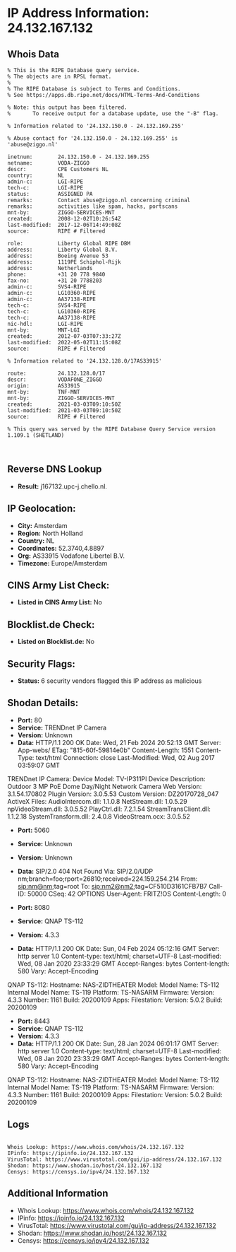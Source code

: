 # IP Address Information: 24.132.167.132

## Whois Data
```
% This is the RIPE Database query service.
% The objects are in RPSL format.
%
% The RIPE Database is subject to Terms and Conditions.
% See https://apps.db.ripe.net/docs/HTML-Terms-And-Conditions

% Note: this output has been filtered.
%       To receive output for a database update, use the "-B" flag.

% Information related to '24.132.150.0 - 24.132.169.255'

% Abuse contact for '24.132.150.0 - 24.132.169.255' is 'abuse@ziggo.nl'

inetnum:        24.132.150.0 - 24.132.169.255
netname:        VODA-ZIGGO
descr:          CPE Customers NL
country:        NL
admin-c:        LGI-RIPE
tech-c:         LGI-RIPE
status:         ASSIGNED PA
remarks:        Contact abuse@ziggo.nl concerning criminal
remarks:        activities like spam, hacks, portscans
mnt-by:         ZIGGO-SERVICES-MNT
created:        2008-12-02T10:26:54Z
last-modified:  2017-12-06T14:49:08Z
source:         RIPE # Filtered

role:           Liberty Global RIPE DBM
address:        Liberty Global B.V.
address:        Boeing Avenue 53
address:        1119PE Schiphol-Rijk
address:        Netherlands
phone:          +31 20 778 9840
fax-no:         +31 20 7788203
admin-c:        SVS4-RIPE
admin-c:        LG10360-RIPE
admin-c:        AA37138-RIPE
tech-c:         SVS4-RIPE
tech-c:         LG10360-RIPE
tech-c:         AA37138-RIPE
nic-hdl:        LGI-RIPE
mnt-by:         MNT-LGI
created:        2012-07-03T07:33:27Z
last-modified:  2022-05-02T11:15:08Z
source:         RIPE # Filtered

% Information related to '24.132.128.0/17AS33915'

route:          24.132.128.0/17
descr:          VODAFONE_ZIGGO
origin:         AS33915
mnt-by:         TNF-MNT
mnt-by:         ZIGGO-SERVICES-MNT
created:        2021-03-03T09:10:50Z
last-modified:  2021-03-03T09:10:50Z
source:         RIPE # Filtered

% This query was served by the RIPE Database Query Service version 1.109.1 (SHETLAND)



```
## Reverse DNS Lookup
- **Result:** j167132.upc-j.chello.nl.

## IP Geolocation:
- **City:** Amsterdam
- **Region:** North Holland
- **Country:** NL
- **Coordinates:** 52.3740,4.8897
- **Org:** AS33915 Vodafone Libertel B.V.
- **Timezone:** Europe/Amsterdam

## CINS Army List Check:
- **Listed in CINS Army List:** 
No

## Blocklist.de Check:
- **Listed on Blocklist.de:** 
No

## Security Flags:
- **Status:** 6 security vendors flagged this IP address as malicious

## Shodan Details:
- **Port:** 80
- **Service:** TRENDnet IP Camera
- **Version:** Unknown
- **Data:** HTTP/1.1 200 OK
Date: Wed, 21 Feb 2024 20:52:13 GMT
Server: App-webs/
ETag: "815-60f-59814e0b"
Content-Length: 1551
Content-Type: text/html
Connection: close
Last-Modified: Wed, 02 Aug 2017 03:59:07 GMT


TRENDnet IP Camera:
  Device Model: TV-IP311PI
  Device Description: Outdoor 3 MP PoE Dome Day/Night Network Camera
  Web Version: 3.1.54.170802
  Plugin Version: 3.0.5.53
  Custom Version: DZ20170728_047
  ActiveX Files:
    AudioIntercom.dll: 1.1.0.8
    NetStream.dll: 1.0.5.29
    npVideoStream.dll: 3.0.5.52
    PlayCtrl.dll: 7.2.1.54
    StreamTransClient.dll: 1.1.2.18
    SystemTransform.dll: 2.4.0.8
    VideoStream.ocx: 3.0.5.52


- **Port:** 5060
- **Service:** Unknown
- **Version:** Unknown
- **Data:** SIP/2.0 404 Not Found
Via: SIP/2.0/UDP nm;branch=foo;rport=26810;received=224.159.254.214
From: <sip:nm@nm>;tag=root
To: <sip:nm2@nm2>;tag=CF510D3161CFB7B7
Call-ID: 50000
CSeq: 42 OPTIONS
User-Agent: FRITZ!OS
Content-Length: 0



- **Port:** 8080
- **Service:** QNAP TS-112
- **Version:** 4.3.3
- **Data:** HTTP/1.1 200 OK
Date: Sun, 04 Feb 2024 05:12:16 GMT
Server: http server 1.0
Content-type: text/html; charset=UTF-8
Last-modified: Wed, 08 Jan 2020 23:33:29 GMT
Accept-Ranges: bytes
Content-length: 580
Vary: Accept-Encoding


QNAP TS-112:
  Hostname: NAS-ZIDTHEATER
  Model:
    Model Name: TS-112
    Internal Model Name: TS-119
    Platform: TS-NASARM
  Firmware:
    Version: 4.3.3
    Number: 1161
    Build: 20200109
  Apps:
    Filestation:
      Version: 5.0.2
      Build: 20200109


- **Port:** 8443
- **Service:** QNAP TS-112
- **Version:** 4.3.3
- **Data:** HTTP/1.1 200 OK
Date: Sun, 28 Jan 2024 06:01:17 GMT
Server: http server 1.0
Content-type: text/html; charset=UTF-8
Last-modified: Wed, 08 Jan 2020 23:33:29 GMT
Accept-Ranges: bytes
Content-length: 580
Vary: Accept-Encoding


QNAP TS-112:
  Hostname: NAS-ZIDTHEATER
  Model:
    Model Name: TS-112
    Internal Model Name: TS-119
    Platform: TS-NASARM
  Firmware:
    Version: 4.3.3
    Number: 1161
    Build: 20200109
  Apps:
    Filestation:
      Version: 5.0.2
      Build: 20200109


## Logs
```

Whois Lookup: https://www.whois.com/whois/24.132.167.132
IPinfo: https://ipinfo.io/24.132.167.132
VirusTotal: https://www.virustotal.com/gui/ip-address/24.132.167.132
Shodan: https://www.shodan.io/host/24.132.167.132
Censys: https://censys.io/ipv4/24.132.167.132

```
## Additional Information
- Whois Lookup: https://www.whois.com/whois/24.132.167.132
- IPinfo: https://ipinfo.io/24.132.167.132
- VirusTotal: https://www.virustotal.com/gui/ip-address/24.132.167.132
- Shodan: https://www.shodan.io/host/24.132.167.132
- Censys: https://censys.io/ipv4/24.132.167.132

